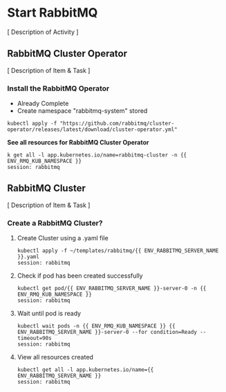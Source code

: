 # Start RabbitMQ 

[ Description of Activity ]

## RabbitMQ Cluster Operator
[ Description of Item & Task ]

### Install the RabbitMQ Operator
* Already Complete
* Create namespace "rabbitmq-system" stored

``` 
kubectl apply -f "https://github.com/rabbitmq/cluster-operator/releases/latest/download/cluster-operator.yml"
```

**See all resources for RabbitMQ Cluster Operator**
```terminal:execute
k get all -l app.kubernetes.io/name=rabbitmq-cluster -n {{ ENV_RMQ_KUB_NAMESPACE }}
session: rabbitmq
```

## RabbitMQ Cluster 
[ Description of Item & Task ]

### Create a RabbitMQ Cluster?

1. Create Cluster using a .yaml file

    ```terminal:execute
    kubectl apply -f ~/templates/rabbitmq/{{ ENV_RABBITMQ_SERVER_NAME }}.yaml
    session: rabbitmq
    ```

2. Check if pod has been created successfully

    ```terminal:execute
    kubectl get pod/{{ ENV_RABBITMQ_SERVER_NAME }}-server-0 -n {{ ENV_RMQ_KUB_NAMESPACE }}
    session: rabbitmq
    ```

3. Wait until pod is ready

    ```terminal:execute
    kubectl wait pods -n {{ ENV_RMQ_KUB_NAMESPACE }} {{ ENV_RABBITMQ_SERVER_NAME }}-server-0 --for condition=Ready --timeout=90s
    session: rabbitmq
    ```
4. View all resources created
    ```terminal:execute
    kubectl get all -l app.kubernetes.io/name={{ ENV_RABBITMQ_SERVER_NAME }}
    session: rabbitmq
    ```

 
